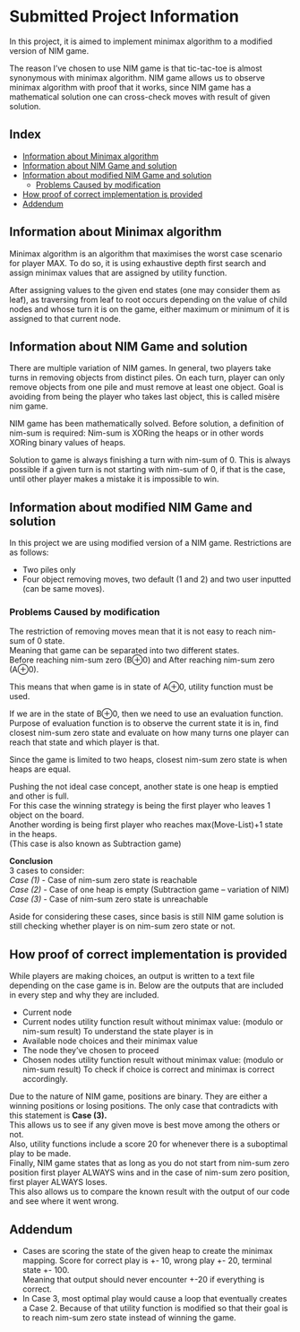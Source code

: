 # Submitted Project Information

In this project, it is aimed to implement minimax algorithm to a modified version of NIM game.

The reason I’ve chosen to use NIM game is that tic-tac-toe is almost synonymous with minimax algorithm. NIM game allows us to observe minimax algorithm with proof that it works, since NIM game has a mathematical solution one can cross-check moves with result of given solution.

## Index
* [Information about Minimax algorithm](##information-about-minimax-algorithm)
* [Information about NIM Game and solution](##information-about-NIM-game-and-solution)
* [Information about modified NIM Game and solution](##information-about-modified-NIM-Game-and-solution)
  - [Problems Caused by modification](###Problems-Caused-by-modification)
* [How proof of correct implementation is provided](##How-proof-of-correct-implementation-is-provided)
* [Addendum](##Addendum)

## Information about Minimax algorithm

Minimax algorithm is an algorithm that maximises the worst case scenario for player MAX. To do so, it is using exhaustive depth first search and assign minimax values that are assigned by utility function.

After assigning values to the given end states (one may consider them as leaf), as traversing from leaf to root occurs depending on the value of child nodes and whose turn it is on the game, either maximum or minimum of it is assigned to that current node.

## Information about NIM Game and solution

There are multiple variation of NIM games. In general, two players take turns in removing objects from distinct piles. On each turn, player can only remove objects from one pile and must remove at least one object. Goal is avoiding from being the player who takes last object, this is called misère nim game.

NIM game has been mathematically solved. Before solution, a definition of nim-sum is required: Nim-sum is XORing the heaps or in other words XORing binary values of heaps.

Solution to game is always finishing a turn with nim-sum of 0. This is always possible if a given turn is not starting with nim-sum of 0, if that is the case, until other player makes a mistake it is impossible to win.

## Information about modified NIM Game and solution
In this project we are using modified version of a NIM game. Restrictions are as follows:  
* Two piles only 
* Four object removing moves, two default (1 and 2) and two user inputted (can be same moves).

### Problems Caused by modification
The restriction of removing moves mean that it is not easy to reach nim-sum of 0 state.  
Meaning that game can be separated into two different states.  
Before reaching nim-sum zero (B⊕0) and After reaching nim-sum zero (A⊕0).

This means that when game is in state of A⊕0, utility function must be used.

If we are in the state of B⊕0, then we need to use an evaluation function.  
Purpose of evaluation function is to observe the current state it is in, find closest nim-sum zero state and evaluate on how many turns one player can reach that state and which player is that.

Since the game is limited to two heaps, closest nim-sum zero state is when heaps are equal.

Pushing the not ideal case concept, another state is one heap is emptied and other is full.  
For this case the winning strategy is being the first player who leaves 1 object on the board.  
Another wording is being first player who reaches max(Move-List)+1 state in the heaps.  
(This case is also known as Subtraction game)

**Conclusion**  
3 cases to consider:  
*Case (1)* - Case of nim-sum zero state is reachable  
*Case (2)* - Case of one heap is empty (Subtraction game – variation of NIM)  
*Case (3)* - Case of nim-sum zero state is unreachable

Aside for considering these cases, since basis is still NIM game solution is still checking whether player is on nim-sum zero state or not.

## How proof of correct implementation is provided

While players are making choices, an output is written to a text file depending on the case game is in. Below are the outputs that are included in every step and why they are included.
* Current node
* Current nodes utility function result without minimax value: (modulo or nim-sum result) To understand the state player is in
* Available node choices and their minimax value
* The node they’ve chosen to proceed
* Chosen nodes utility function result without minimax value: (modulo or nim-sum result) To check if choice is correct and minimax is correct accordingly.

Due to the nature of NIM game, positions are binary. They are either a winning positions or losing positions. The only case that contradicts with this statement is **Case (3).**  
This allows us to see if any given move is best move among the others or not.  
Also, utility functions include a score 20 for whenever there is a suboptimal play to be made.  
Finally, NIM game states that as long as you do not start from nim-sum zero position first player ALWAYS wins and in the case of nim-sum zero position, first player ALWAYS loses.  
This also allows us to compare the known result with the output of our code and see where it went wrong.

## Addendum

* Cases are scoring the state of the given heap to create the minimax mapping. Score for correct play is +- 10, wrong play +- 20, terminal state +- 100.  
Meaning that output should never encounter +-20 if everything is correct.
* In Case 3, most optimal play would cause a loop that eventually creates a Case 2. Because of that utility function is modified so that their goal is to reach nim-sum zero state instead of winning the game.


